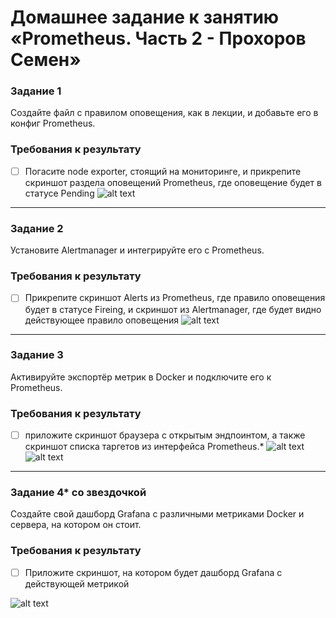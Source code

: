 # Домашнее задание к занятию «Prometheus. Часть 2 - Прохоров Семен»

### Задание 1
Создайте файл с правилом оповещения, как в лекции, и добавьте его в конфиг Prometheus.

### Требования к результату
- [ ] Погасите node exporter, стоящий на мониторинге, и прикрепите скриншот раздела оповещений Prometheus, где оповещение будет в статусе Pending
![alt text](https://github.com/colex29/srlb-hw-9.5/blob/a194b5dbbc1f3ec2e5a4d5e0323af6cfb33883c5/img/1.PNG)
---

### Задание 2
Установите Alertmanager и интегрируйте его с Prometheus.

### Требования к результату
- [ ] Прикрепите скриншот Alerts из Prometheus, где правило оповещения будет в статусе Fireing, и скриншот из Alertmanager, где будет видно действующее правило оповещения
![alt text](https://github.com/colex29/srlb-hw-9.5/blob/a194b5dbbc1f3ec2e5a4d5e0323af6cfb33883c5/img/2.PNG)
---

### Задание 3

Активируйте экспортёр метрик в Docker и подключите его к Prometheus.

### Требования к результату
- [ ] приложите скриншот браузера с открытым эндпоинтом, а также скриншот списка таргетов из интерфейса Prometheus.*
![alt text](https://github.com/colex29/srlb-hw-9.5/blob/a194b5dbbc1f3ec2e5a4d5e0323af6cfb33883c5/img/3.PNG)
![alt text](https://github.com/colex29/srlb-hw-9.5/blob/a194b5dbbc1f3ec2e5a4d5e0323af6cfb33883c5/img/4.PNG)
---

### Задание 4* со звездочкой 

Создайте свой дашборд Grafana с различными метриками Docker и сервера, на котором он стоит.

### Требования к результату
- [ ] Приложите скриншот, на котором будет дашборд Grafana с действующей метрикой

![alt text](https://github.com/colex29/srlb-hw-9.5/blob/a194b5dbbc1f3ec2e5a4d5e0323af6cfb33883c5/img/5.PNG)
